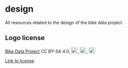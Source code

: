 # design
All resources related to the design of the bike data project.

## Logo license
<p xmlns:dct="http://purl.org/dc/terms/" xmlns:cc="http://creativecommons.org/ns#" class="license-text">
  <a rel="cc:attributionURL" href="https://bikedataproject.info/"><span rel="dct:title">Bike Data Project</span></a>  
    CC BY-SA 4.0<a href="https://creativecommons.org/licenses/by-sa/4.0">
    <img style="height:22px!important;margin-left: 3px;vertical-align:text-bottom;" src="https://mirrors.creativecommons.org/presskit/icons/cc.svg/?ref=chooser-v1" />
    <img  style="height:22px!important;margin-left: 3px;vertical-align:text-bottom;" src="https://mirrors.creativecommons.org/presskit/icons/by.svg/?ref=chooser-v1" />
    <img  style="height:22px!important;margin-left: 3px;vertical-align:text-bottom;" src="https://mirrors.creativecommons.org/presskit/icons/sa.svg/?ref=chooser-v1" />
  </a>
</p>

<a  href="https://creativecommons.org/licenses/by-sa/4.0/?ref=chooser-v1">Link to license</a>

